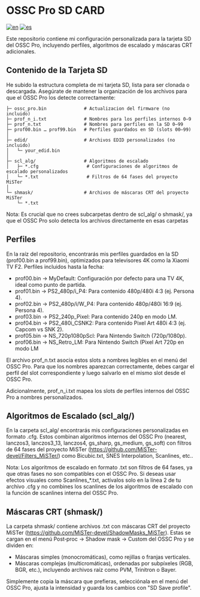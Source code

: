 # OSSC Pro SD CARD

[![en](https://img.shields.io/badge/lang-en-red.svg)](README.md)
[![es](https://img.shields.io/badge/lang-es-yellow.svg)](README.es.md)

Este repositorio contiene mi configuración personalizada para la tarjeta SD del OSSC Pro, incluyendo perfiles, algoritmos de escalado y máscaras CRT adicionales.


## Contenido de la Tarjeta SD
He subido la estructura completa de mi tarjeta SD, lista para ser clonada o descargada. Asegúrate de mantener la organización de los archivos para que el OSSC Pro los detecte correctamente:

````
├─ ossc_pro.bin              # Actualizacion del firmware (no incluido)
├─ prof_n_i.txt              # Nombres para los perfiles internos 0–9
├─ prof_n.txt                # Nombres para perfiles en la SD 0–99
├─ prof00.bin … prof99.bin   # Perfiles guardados en SD (slots 00–99)
│
├─ edid/                     # Archivos EDID personalizados (no incluido)
│   └─ your_edid.bin
│
├─ scl_alg/                  # Algoritmos de escalado
│   ├─ *.cfg                  # Configuraciones de algoritmos de escalado personalizados
│   └─ *.txt                  # Filtros de 64 fases del proyecto MiSTer
│
└─ shmask/                   # Archivos de máscaras CRT del proyecto MiSTer
    └─ *.txt
````
Nota: Es crucial que no crees subcarpetas dentro de scl_alg/ o shmask/, ya que el OSSC Pro solo detecta los archivos directamente en esas carpetas
## Perfiles
En la raíz del repositorio, encontrarás mis perfiles guardados en la SD (prof00.bin a prof99.bin), optimizados para televisores 4K como la Xiaomi TV F2. Perfiles incluidos hasta la fecha:

* prof00.bin → MyDefault: Configuración por defecto para una TV 4K, ideal como punto de partida.
* prof01.bin → PS2_480p/i_P4: Para contenido 480p/480i 4:3 (ej. Persona 4).
* prof02.bin → PS2_480p/i/W_P4: Para contenido 480p/480i 16:9 (ej. Persona 4).
* prof03.bin → PS2_240p_Pixel: Para contenido 240p en modo LM.
* prof04.bin → PS2_480i_CSNK2: Para contenido Pixel Art 480i 4:3 (ej. Capcom vs SNK 2).
* prof05.bin → NS_720p1080pScl: Para Nintendo Switch (720p/1080p).
* prof06.bin → NS_Retro_LM: Para Nintendo Switch (Pixel Art 720p en modo LM

El archivo prof_n.txt asocia estos slots a nombres legibles en el menú del OSSC Pro. Para que los nombres aparezcan correctamente, debes cargar el perfil del slot correspondiente y luego salvarlo en el mismo slot desde el OSSC Pro.

Adicionalmente, prof_n_i.txt mapea los slots de perfiles internos del OSSC Pro a nombres personalizados.
## Algoritmos de Escalado (scl_alg/)
En la carpeta scl_alg/ encontrarás mis configuraciones personalizadas en formato .cfg. Estos combinan algoritmos internos del OSSC Pro (nearest, lanczos3, lanczos3_13, lanczos4, gs_sharp, gs_medium, gs_soft) con filtros de 64 fases del proyecto MiSTer (https://github.com/MiSTer-devel/Filters_MiSTer/) como Bicubic.txt, SNES Interpolation, Scanlines, etc..

Nota: Los algoritmos de escalado en formato .txt son filtros de 64 fases, ya que otras fases no son compatibles con el OSSC Pro. Si deseas usar efectos visuales como Scanlines_*.txt, actívalos solo en la línea 2 de tu archivo .cfg y no combines los scanlines de los algoritmos de escalado con la función de scanlines interna del OSSC Pro.
## Máscaras CRT (shmask/)
La carpeta shmask/ contiene archivos .txt con máscaras CRT del proyecto MiSTer (https://github.com/MiSTer-devel/ShadowMasks_MiSTer). Estas se cargan en el menú Post‑proc → Shadow mask → Custom del OSSC Pro y se dividen en:

* Máscaras simples (monocromáticas), como rejillas o franjas verticales.
* Máscaras complejas (multicromáticas), ordenadas por subpíxeles (RGB, BGR, etc.), incluyendo archivos raíz como PVM, Trinitron o Bayer.

Simplemente copia la máscara que prefieras, selecciónala en el menú del OSSC Pro, ajusta la intensidad y guarda los cambios con "SD Save profile".